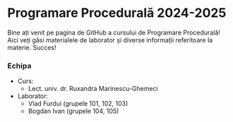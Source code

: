 # Programare Procedurală 2024-2025
Bine ați venit pe pagina de GitHub a cursului de Programare Procedurală!
Aici veți găsi materialele de laborator și diverse informații referitoare la materie. Succes!

### Echipa
- Curs:
  - Lect. univ. dr. Ruxandra Marinescu-Ghemeci
- Laborator:
  - Vlad Furdui (grupele 101, 102, 103)
  - Bogdan Ivan (grupele 104, 105)